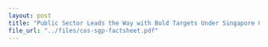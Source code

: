 ```yaml
---
layout: post
title: "Public Sector Leads the Way with Bold Targets Under Singapore Green Plan 2030"
file_url: "../files/cos-sgp-factsheet.pdf"
---
```

